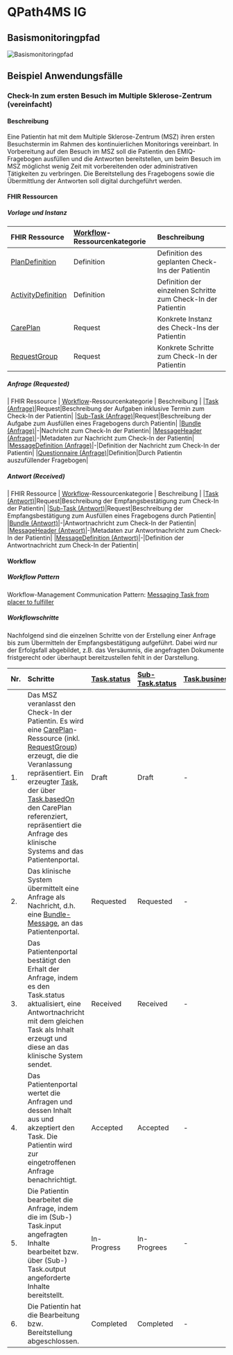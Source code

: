 # QPath4MS IG

## Basismonitoringpfad

![Basismonitoringpfad](Basismonitoringpfad.png)

## Beispiel Anwendungsfälle

### Check-In zum ersten Besuch im Multiple Sklerose-Zentrum (vereinfacht)

#### Beschreibung

Eine Patientin hat mit dem Multiple Sklerose-Zentrum (MSZ) ihren ersten Besuchstermin im Rahmen des kontinuierlichen Monitorings vereinbart.
In Vorbereitung auf den Besuch im MSZ soll die Patientin den EMIQ-Fragebogen ausfüllen und die Antworten bereitstellen, um beim Besuch im MSZ
möglichst wenig Zeit mit vorbereitenden oder administrativen Tätigkeiten zu verbringen. Die Bereitstellung des Fragebogens sowie die
Übermittlung der Antworten soll digital durchgeführt werden.

#### FHIR Ressourcen

##### Vorlage und Instanz

| FHIR Ressource | [Workflow](https://www.hl7.org/fhir/workflow.html)-Ressourcenkategorie | Beschreibung |
|:-|:-|:-|
|[PlanDefinition](PlanDefinition-Q4MSCheckIn.html)|Definition|Definition des geplanten Check-Ins der Patientin|
|[ActivityDefinition](ActivityDefinition-Q4MSCheckInAD.html)|Definition|Definition der einzelnen Schritte zum Check-In der Patientin|
|[CarePlan](CarePlan-CheckInExampleCP.html)|Request|Konkrete Instanz des Check-Ins der Patientin|
|[RequestGroup](RequestGroup-CheckInExampleRG.html)|Request|Konkrete Schritte zum Check-In der Patientin|

##### Anfrage (Requested)

| FHIR Ressource | [Workflow](https://www.hl7.org/fhir/workflow.html)-Ressourcenkategorie | Beschreibung |
|[Task (Anfrage)](Task-CheckInExampleTSK.html)|Request|Beschreibung der Aufgaben inklusive Termin zum Check-In der Patientin|
|[Sub-Task (Anfrage)](Task-EmiqFragebogenAusfuellenExampleTSK.html)|Request|Beschreibung der Aufgabe zum Ausfüllen eines Fragebogens durch Patientin|
|[Bundle (Anfrage)](Bundle-CheckInAnfrageExampleBM.html)|-|Nachricht zum Check-In der Patientin|
|[MessageHeader (Anfrage)](MessageHeader-CheckInAnfrageExampleMH.html)|-|Metadaten zur Nachricht zum Check-In der Patientin|
|[MessageDefinition (Anfrage)](MessageDefinition-Q4MSCheckInAnfrageMD.html)|-|Definition der Nachricht zum Check-In der Patientin|
|[Questionnaire (Anfrage)](Questionnaire-ExerciseMentalIllnessQuestionnaire.html)|Definition|Durch Patientin auszufüllender Fragebogen|

##### Antwort (Received)

| FHIR Ressource | [Workflow](https://www.hl7.org/fhir/workflow.html)-Ressourcenkategorie | Beschreibung |
|[Task (Antwort)](Task-CheckInAntwortExampleTSK.html)|Request|Beschreibung der Empfangsbestätigung zum Check-In der Patientin|
|[Sub-Task (Antwort)](Task-EmiqFragebogenAusfuellenAntwortExampleTSK.html)|Request|Beschreibung der Empfangsbestätigung zum Ausfüllen eines Fragebogens durch Patientin|
|[Bundle (Antwort)](Bundle-CheckInAntwortExampleBM.html)|-|Antwortnachricht zum Check-In der Patientin|
|[MessageHeader (Antwort)](MessageHeader-CheckInAntwortExampleMH.html)|-|Metadaten zur Antwortnachricht zum Check-In der Patientin|
|[MessageDefinition (Antwort)](MessageDefinition-Q4MSCheckInAntwortMD.html)|-|Definition der Antwortnachricht zum Check-In der Patientin|

#### Workflow

##### Workflow Pattern

Workflow-Management Communication Pattern: [Messaging Task from placer to fulfiller](https://www.hl7.org/fhir/workflow-management.html#optionj)

##### Workflowschritte

Nachfolgend sind die einzelnen Schritte von der Erstellung einer Anfrage bis zum Übermitteln der Empfangsbestätigung aufgeführt.
Dabei wird nur der Erfolgsfall abgebildet, z.B. das Versäumnis, die angefragten Dokumente fristgerecht oder überhaupt bereitzustellen fehlt in der Darstellung.

|Nr.|Schritte|[Task.status](https://www.hl7.org/fhir/task-definitions.html#Task.status)|[Sub-Task.status](https://www.hl7.org/fhir/task-definitions.html#Task.status)|[Task.businessStatus](https://www.hl7.org/fhir/task-definitions.html#Task.businessStatus)|
|:-|:-|:-|:-|:-|
|1.|Das MSZ veranlasst den Check-In der Patientin. Es wird eine [CarePlan](https://www.hl7.org/fhir/careplan.html)-Ressource (inkl. [RequestGroup](https://www.hl7.org/fhir/requestgroup.html)) erzeugt, die die Veranlassung repräsentiert. Ein erzeugter [Task](https://www.hl7.org/fhir/task.html), der über [Task.basedOn](https://www.hl7.org/fhir/task-definitions.html#Task.basedOn) den CarePlan referenziert, repräsentiert die Anfrage des klinische Systems and das Patientenportal.|Draft|Draft|-|
|2.|Das klinische System übermittelt eine Anfrage als Nachricht, d.h. eine [Bundle-Message](https://www.hl7.org/fhir/bundle.html), an das Patientenportal.|Requested|Requested|-|
|3.|Das Patientenportal bestätigt den Erhalt der Anfrage, indem es den Task.status aktualisiert, eine Antwortnachricht mit dem gleichen Task als Inhalt erzeugt und diese an das klinische System sendet.|Received|Received|-|
|4.|Das Patientenportal wertet die Anfragen und dessen Inhalt aus und akzeptiert den Task. Die Patientin wird zur eingetroffenen Anfrage benachrichtigt.|Accepted|Accepted|-|
|5.|Die Patientin bearbeitet die Anfrage, indem die im (Sub-) Task.input angefragten Inhalte bearbeitet bzw. über (Sub-) Task.output angeforderte Inhalte bereitstellt.|In-Progress|In-Progrees|-|
|6.|Die Patientin hat die Bearbeitung bzw. Bereitstellung abgeschlossen.|Completed|Completed|-|
